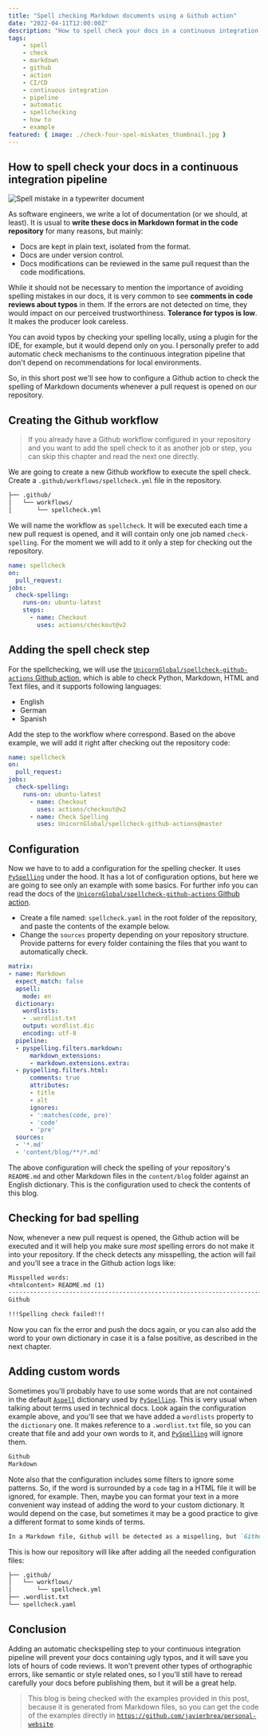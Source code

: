 ```yaml
---
title: "Spell checking Markdown documents using a Github action"
date: "2022-04-11T12:00:00Z"
description: "How to spell check your docs in a continuous integration pipeline"
tags:
    - spell
    - check
    - markdown
    - github
    - action
    - CI/CD
    - continuous integration
    - pipeline
    - automatic
    - spellchecking
    - how to
    - example
featured: { image: ./check-four-spel-miskates_thumbnail.jpg }
---
```


## How to spell check your docs in a continuous integration pipeline

![Spell mistake in a typewriter document](./check-four-spel-miskates.jpg)

As software engineers, we write a lot of documentation (or we should, at least). It is usual to __write these docs in Markdown format in the code repository__ for many reasons, but mainly:

* Docs are kept in plain text, isolated from the format.
* Docs are under version control.
* Docs modifications can be reviewed in the same pull request than the code modifications.

While it should not be necessary to mention the importance of avoiding spelling mistakes in our docs, it is very common to see __comments in code reviews about typos__ in them. If the errors are not detected on time, they would impact on our perceived trustworthiness. __Tolerance for typos is low__. It makes the producer look careless.

You can avoid typos by checking your spelling locally, using a plugin for the IDE, for example, but it would depend only on you. I personally prefer to add automatic check mechanisms to the continuous integration pipeline that don't depend on recommendations for local environments.

So, in this short post we'll see how to configure a Github action to check the spelling of Markdown documents whenever a pull request is opened on our repository.

## Creating the Github workflow

> If you already have a Github workflow configured in your repository and you want to add the spell check to it as another job or step, you can skip this chapter and read the next one directly.

We are going to create a new Github workflow to execute the spell check. Create a `.github/workflows/spellcheck.yml` file in the repository.

```txt
├── .github/
│   └── workflows/
│       └── spellcheck.yml
```

We will name the workflow as `spellcheck`. It will be executed each time a new pull request is opened, and it will contain only one job named `check-spelling`. For the moment we will add to it only a step for checking out the repository.

```yaml
name: spellcheck
on:
  pull_request:
jobs:
  check-spelling:
    runs-on: ubuntu-latest
    steps:
      - name: Checkout
        uses: actions/checkout@v2
```

## Adding the spell check step

For the spellchecking, we will use the [`UnicornGlobal/spellcheck-github-actions` Github action](https://github.com/rojopolis/spellcheck-github-actions), which is able to check Python, Markdown, HTML and Text files, and it supports following languages:

* English
* German
* Spanish

Add the step to the workflow where correspond. Based on the above example, we will add it right after checking out the repository code:

```yaml
name: spellcheck
on:
  pull_request:
jobs:
  check-spelling:
    runs-on: ubuntu-latest
      - name: Checkout
        uses: actions/checkout@v2
      - name: Check Spelling
        uses: UnicornGlobal/spellcheck-github-actions@master
```

## Configuration

Now we have to to add a configuration for the spelling checker. It uses [`PySpelling`](https://facelessuser.github.io/pyspelling/) under the hood. It has a lot of configuration options, but here we are going to see only an example with some basics. For further info you can read the docs of the [`UnicornGlobal/spellcheck-github-actions` Github action](https://github.com/rojopolis/spellcheck-github-actions).

* Create a file named: `spellcheck.yaml` in the root folder of the repository, and paste the contents of the example below.
* Change the `sources` property depending on your repository structure. Provide patterns for every folder containing the files that you want to automatically check.

```yaml
matrix:
- name: Markdown
  expect_match: false
  apsell:
    mode: en
  dictionary:
    wordlists:
    - .wordlist.txt
    output: wordlist.dic
    encoding: utf-8
  pipeline:
  - pyspelling.filters.markdown:
      markdown_extensions:
      - markdown.extensions.extra:
  - pyspelling.filters.html:
      comments: true
      attributes:
      - title
      - alt
      ignores:
      - ':matches(code, pre)'
      - 'code'
      - 'pre'
  sources:
  - '*.md'
  - 'content/blog/**/*.md'
```

The above configuration will check the spelling of your repository's `README.md` and other Markdown files in the `content/blog` folder against an English dictionary. This is the configuration used to check the contents of this blog.

## Checking for bad spelling

Now, whenever a new pull request is opened, the Github action will be executed and it will help you make sure _most_ spelling errors do not make it into your repository. If the check detects any misspelling, the action will fail and you'll see a trace in the Github action logs like:

```txt
Misspelled words:
<htmlcontent> README.md (1)
--------------------------------------------------------------------------------
Github

!!!Spelling check failed!!!
```

Now you can fix the error and push the docs again, or you can also add the word to your own dictionary in case it is a false positive, as described in the next chapter.

## Adding custom words

Sometimes you'll probably have to use some words that are not contained in the default [`Aspell`](http://aspell.net/) dictionary used by [`PySpelling`](https://facelessuser.github.io/pyspelling/). This is very usual when talking about terms used in technical docs. Look again the configuration example above, and you'll see that we have added a `wordlists` property to the `dictionary` one. It makes reference to a `.wordlist.txt` file, so you can create that file and add your own words to it, and [`PySpelling`](https://facelessuser.github.io/pyspelling/) will ignore them.

```txt
Github
Markdown
```

Note also that the configuration includes some filters to ignore some patterns. So, if the word is surrounded by a `code` tag in a HTML file it will be ignored, for example. Then, maybe you can format your text in a more convenient way instead of adding the word to your custom dictionary. It would depend on the case, but sometimes it may be a good practice to give a different format to some kinds of terms.

```md
In a Markdown file, Github will be detected as a mispelling, but `Github` won't.
```

This is how our repository will like after adding all the needed configuration files:

```txt
├── .github/
│   └── workflows/
│       └── spellcheck.yml
├── .wordlist.txt
└── spellcheck.yaml
```

## Conclusion

Adding an automatic checkspelling step to your continuous integration pipeline will prevent your docs containing ugly typos, and it will save you lots of hours of code reviews. It won't prevent other types of orthographic errors, like semantic or style related ones, so I you'll still have to reread carefully your docs before publishing them, but it will be  a great help.

> This blog is being checked with the examples provided in this post, because it is generated from Markdown files, so you can get the code of the examples directly in [`https://github.com/javierbrea/personal-website`](https://github.com/javierbrea/personal-website).
